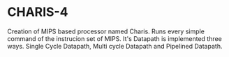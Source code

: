 # CHARIS-4
Creation of MIPS based processor named Charis. Runs every simple command of the instrucion set of MIPS. It's Datapath is implemented three ways. Single Cycle Datapath, Multi cycle Datapath and Pipelined Datapath.

